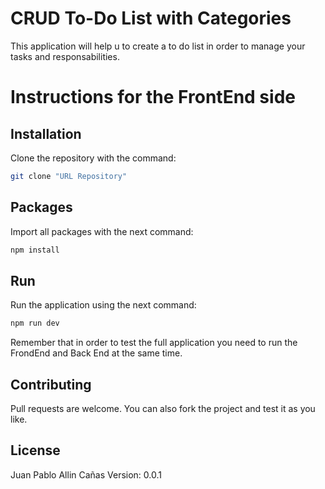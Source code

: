 # CRUD To-Do List with Categories

This application will help u to create a to do list in order to manage your tasks and responsabilities.

# Instructions for the FrontEnd side

## Installation

Clone the repository with the command:

```bash
git clone "URL Repository"
```

## Packages

Import all packages with the next command:

```bash
npm install
```

## Run

Run the application using the next command:

```bash
npm run dev
```
Remember that in order to test the full application you need to run the FrondEnd and Back End at the same time.

## Contributing
Pull requests are welcome. You can also fork the project and test it as you like.


## License
Juan Pablo Allin Cañas
Version: 0.0.1
